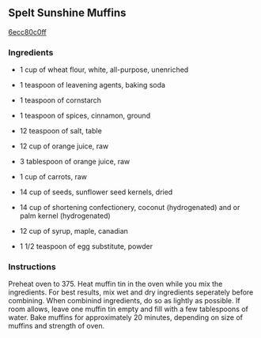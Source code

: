 ## Spelt Sunshine Muffins

[6ecc80c0ff](http://www.food.com/recipe/spelt-sunshine-muffins-279832)

### Ingredients

 - 1 cup of wheat flour, white, all-purpose, unenriched

 - 1 teaspoon of leavening agents, baking soda

 - 1 teaspoon of cornstarch

 - 1 teaspoon of spices, cinnamon, ground

 - 12 teaspoon of salt, table

 - 12 cup of orange juice, raw

 - 3 tablespoon of orange juice, raw

 - 1 cup of carrots, raw

 - 14 cup of seeds, sunflower seed kernels, dried

 - 14 cup of shortening confectionery, coconut (hydrogenated) and or palm kernel (hydrogenated)

 - 12 cup of syrup, maple, canadian

 - 1 1/2 teaspoon of egg substitute, powder

### Instructions

Preheat oven to 375. Heat muffin tin in the oven while you mix the ingredients. For best results, mix wet and dry ingredients seperately before combining. When combinind ingredients, do so as lightly as possible. If room allows, leave one muffin tin empty and fill with a few tablespoons of water. Bake muffins for approximately 20 minutes, depending on size of muffins and strength of oven.